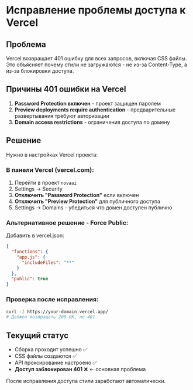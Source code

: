 # Исправление проблемы доступа к Vercel

## Проблема
Vercel возвращает 401 ошибку для всех запросов, включая CSS файлы.
Это объясняет почему стили не загружаются - не из-за Content-Type, а из-за блокировки доступа.

## Причины 401 ошибки на Vercel
1. **Password Protection включен** - проект защищен паролем
2. **Preview deployments require authentication** - предварительные развертывания требуют авторизации
3. **Domain access restrictions** - ограничения доступа по домену

## Решение
Нужно в настройках Vercel проекта:

### В панели Vercel (vercel.com):
1. Перейти в проект `novaai`
2. Settings → Security
3. **Отключить "Password Protection"** если включен
4. **Отключить "Preview Protection"** для публичного доступа
5. Settings → Domains - убедиться что домен доступен публично

### Альтернативное решение - Force Public:
Добавить в vercel.json:
```json
{
  "functions": {
    "app.js": {
      "includeFiles": "**"
    }
  },
  "public": true
}
```

### Проверка после исправления:
```bash
curl -I https://your-domain.vercel.app/
# Должен возвращать 200 OK, не 401
```

## Текущий статус
- Сборка проходит успешно ✅
- CSS файлы создаются ✅  
- API проксирование настроено ✅
- **Доступ заблокирован 401** ❌ ← основная проблема

После исправления доступа стили заработают автоматически.